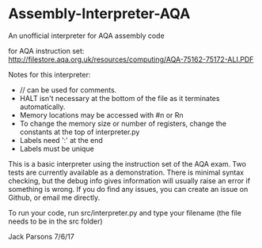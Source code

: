 # Assembly-Interpreter-AQA
An unofficial interpreter for AQA assembly code


for AQA instruction set:
http://filestore.aqa.org.uk/resources/computing/AQA-75162-75172-ALI.PDF


Notes for this interpreter:
- // can be used for comments.
- HALT isn't necessary at the bottom of the file as it terminates automatically.
- Memory locations may be accessed with #n or Rn
- To change the memory size or number of registers, change the constants at the top of interpreter.py
- Labels need ':' at the end
- Labels must be unique

This is a basic interpreter using the instruction set of the AQA exam.
Two tests are currently available as a demonstration.
There is minimal syntax checking, but the debug info gives information will usually raise an error if something is wrong.
If you do find any issues, you can create an issue on Github, or email me directly.

To run your code, run src/interpreter.py and type your filename (the file needs to be in the src folder)

Jack Parsons
7/6/17
